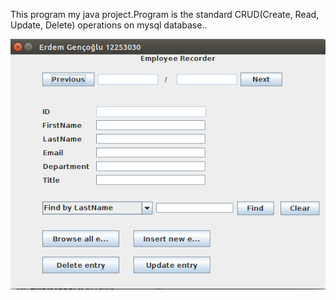 This program my java project.Program is the standard CRUD(Create, Read, Update, Delete) operations on mysql database.. 

![Resim](https://raw.githubusercontent.com/erdemgencoglu/EmployeeRecorder/master/Screenshot%20from%202014-06-10%2020:29:19.png)
